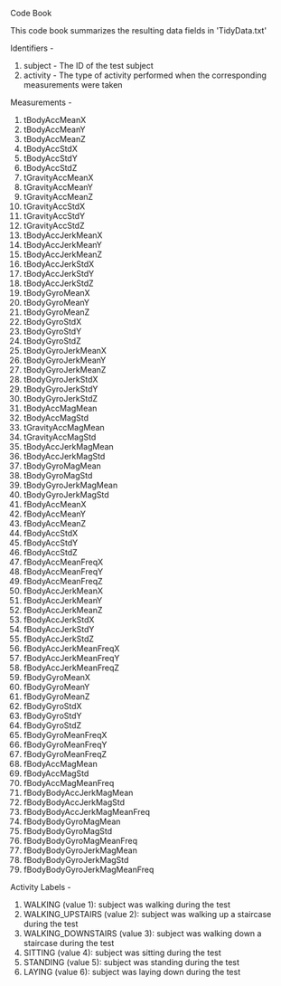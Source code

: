 Code Book

This code book summarizes the resulting data fields in 'TidyData.txt'

Identifiers -
1) subject - The ID of the test subject
2) activity - The type of activity performed when the corresponding measurements were taken

Measurements -
1) tBodyAccMeanX
2) tBodyAccMeanY
3) tBodyAccMeanZ
4) tBodyAccStdX
5) tBodyAccStdY
6) tBodyAccStdZ
7) tGravityAccMeanX
8) tGravityAccMeanY
9) tGravityAccMeanZ
10) tGravityAccStdX
11) tGravityAccStdY
12) tGravityAccStdZ
13) tBodyAccJerkMeanX
14) tBodyAccJerkMeanY
15) tBodyAccJerkMeanZ
16) tBodyAccJerkStdX
17) tBodyAccJerkStdY
18) tBodyAccJerkStdZ
19) tBodyGyroMeanX
20) tBodyGyroMeanY
21) tBodyGyroMeanZ
22) tBodyGyroStdX
23) tBodyGyroStdY
24) tBodyGyroStdZ
25) tBodyGyroJerkMeanX
26) tBodyGyroJerkMeanY
27) tBodyGyroJerkMeanZ
28) tBodyGyroJerkStdX
29) tBodyGyroJerkStdY
30) tBodyGyroJerkStdZ
31) tBodyAccMagMean
32) tBodyAccMagStd
33) tGravityAccMagMean
34) tGravityAccMagStd
35) tBodyAccJerkMagMean
36) tBodyAccJerkMagStd
37) tBodyGyroMagMean
38) tBodyGyroMagStd
39) tBodyGyroJerkMagMean
40) tBodyGyroJerkMagStd
41) fBodyAccMeanX
42) fBodyAccMeanY
43) fBodyAccMeanZ
44) fBodyAccStdX
45) fBodyAccStdY
46) fBodyAccStdZ
47) fBodyAccMeanFreqX
48) fBodyAccMeanFreqY
49) fBodyAccMeanFreqZ
50) fBodyAccJerkMeanX
51) fBodyAccJerkMeanY
52) fBodyAccJerkMeanZ
53) fBodyAccJerkStdX
54) fBodyAccJerkStdY
55) fBodyAccJerkStdZ
56) fBodyAccJerkMeanFreqX
57) fBodyAccJerkMeanFreqY
58) fBodyAccJerkMeanFreqZ
59) fBodyGyroMeanX
60) fBodyGyroMeanY
61) fBodyGyroMeanZ
62) fBodyGyroStdX
63) fBodyGyroStdY
64) fBodyGyroStdZ
65) fBodyGyroMeanFreqX
66) fBodyGyroMeanFreqY
67) fBodyGyroMeanFreqZ
68) fBodyAccMagMean
69) fBodyAccMagStd
70) fBodyAccMagMeanFreq
71) fBodyBodyAccJerkMagMean
72) fBodyBodyAccJerkMagStd
73) fBodyBodyAccJerkMagMeanFreq
74) fBodyBodyGyroMagMean
75) fBodyBodyGyroMagStd
76) fBodyBodyGyroMagMeanFreq
77) fBodyBodyGyroJerkMagMean
78) fBodyBodyGyroJerkMagStd
79) fBodyBodyGyroJerkMagMeanFreq

Activity Labels -
1) WALKING (value 1): subject was walking during the test
2) WALKING_UPSTAIRS (value 2): subject was walking up a staircase during the test
3) WALKING_DOWNSTAIRS (value 3): subject was walking down a staircase during the test
4) SITTING (value 4): subject was sitting during the test
5) STANDING (value 5): subject was standing during the test
6) LAYING (value 6): subject was laying down during the test
